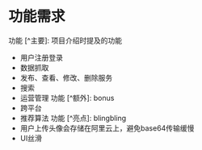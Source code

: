 # 功能需求
功能 [^主要]: 项目介绍时提及的功能  
+ 用户注册登录
+ 数据抓取
+ 发布、查看、修改、删除服务
+ 搜索
+ 运营管理
功能 [^额外]: bonus  
+ 跨平台
+ 推荐算法
功能 [^亮点]: blingbling  
+ 用户上传头像会存储在阿里云上，避免base64传输缓慢
+ UI丝滑

